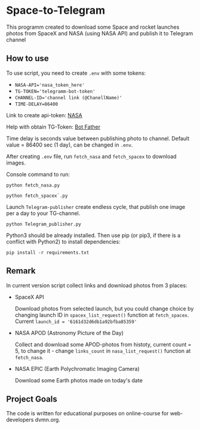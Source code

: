 # Space-to-Telegram

This programm created to download some Space and rocket launches photos from SpaceX and NASA (using NASA API) and publish it to Telegram channel

## How to use

To use script, you need to create `.env` with some tokens:
* `NASA-API='nasa_token_here'`
* `TG-TOKEN='telegramm-bot-token'`
* `CHANNEL-ID='channel link (@ChanellName)'`
* `TIME-DELAY=86400`


Link to create api-token: [NASA](https://api.nasa.gov/)

Help with obtain TG-Token: [Bot Father](https://telegram.me/BotFather)

Time delay is seconds value between publishing photo to channel. Default value = 86400 sec (1 day), can be changed in `.env`.

After creating `.env` file, run `fetch_nasa` and `fetch_spacex` to download images.

Console command to run:

```
python fetch_nasa.py

python fetch_spacex`.py
```

Launch `Telegram-publisher` create endless cycle, that publish one image per a day to your TG-channel.

```
python Telegram_publisher.py
```

Python3 should be already installed. Then use pip (or pip3, if there is a conflict with Python2) to install dependencies:

```
pip install -r requirements.txt
```


## Remark

In current version script collect links and download photos from 3 places:
- SpaceX API

	Download photos from selected launch, but you could change choice by changing launch ID in `spacex_list_request()` function at `fetch_spacex`.
	Current `launch_id = '6161d32d6db1a92bfba85359'`
	
- NASA APOD (Astronomy Picture of the Day)

	Collect and download some APOD-photos from histoty, current count = 5,
	to change it - change `links_count` in `nasa_list_request()` function at `fetch_nasa`.
	
- NASA EPIC (Earth Polychromatic Imaging Camera)

	Download some Earth photos made on today's date
	
## Project Goals

The code is written for educational purposes on online-course for web-developers dvmn.org.
